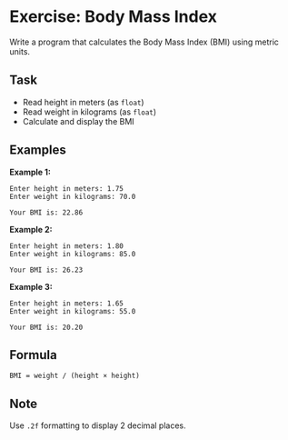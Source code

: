 # Exercise: Body Mass Index

Write a program that calculates the Body Mass Index (BMI) using metric units.

## Task
- Read height in meters (as `float`)
- Read weight in kilograms (as `float`)
- Calculate and display the BMI

## Examples
**Example 1:**
```
Enter height in meters: 1.75
Enter weight in kilograms: 70.0
```
```
Your BMI is: 22.86
```

**Example 2:**
```
Enter height in meters: 1.80
Enter weight in kilograms: 85.0
```
```
Your BMI is: 26.23
```

**Example 3:**
```
Enter height in meters: 1.65
Enter weight in kilograms: 55.0
```
```
Your BMI is: 20.20
```

## Formula
`BMI = weight / (height × height)`

## Note
Use `.2f` formatting to display 2 decimal places.
